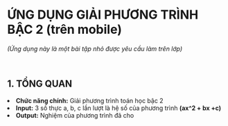 <h1>ỨNG DỤNG GIẢI PHƯƠNG TRÌNH BẬC 2 (trên mobile)</h1>
<p style="font-size=3px"><i>(Ứng dụng này là một bài tập nhỏ được yêu cầu làm trên lớp)</i></p></br>
<h2>1. TỔNG QUAN</h2>
<li><b>Chức năng chính:</b> Giải phương trình toán học bậc 2</li>
<li><b>Input:</b> 3 số thực a, b, c lần lượt là hệ số của phương trình <b>(ax^2 + bx +c)</b></li> 
<li><b>Output:</b> Nghiệm của phương trình đã cho</li></br>
<!-- <h2>2. CÁCH SỬ DỤNG (đối với Desktop/Laptop đã cài Android Studio và máy điện thoại có hệ điều hành Android đã bật CHẾ ĐỘ DÀNH CHO NHÀ PHÁT TRIỂN)</h2> -->
<!-- <h3>Với máy đã bật CHẾ ĐỘ DÀNH CHO NHÀ PHÁT TRIỂN</h3> -->
